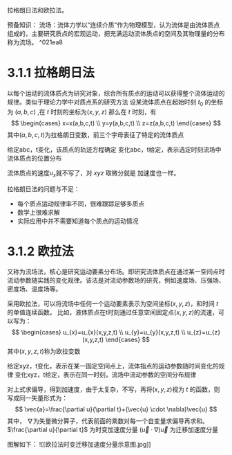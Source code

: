 拉格朗日法和欧拉法。

预备知识：
流场：流体力学以“连续介质“作为物理模型，认为流体是由流体质点组成的，主要研究质点的宏观运动，把充满运动流体质点的空间及其物理量的分布称为流场。 ^021ea8

# 3.1.1 拉格朗日法
以每个运动的流体质点为研究对象，综合所有质点的运动可以获得整个流体运动的规律。类似于理论力学中对质点系的研究方法
设某流体质点在起始时刻 $t_{0}$ 的坐标为 $(a,b,c)$ ,在 $t$ 时刻的坐标为$(x,y,z)$
那么在 $t$ 时刻，有
$$
\begin{cases}
x=x(a,b,c,t) \\
y=y(a,b,c,t) \\
z=z(a,b,c,t)
\end{cases}
$$
其中$(a,b,c,t)$为拉格朗日变数，前三个字母表征了特定的流体质点

给定abc，t变化，该质点的轨迹方程确定
变化abc，t给定，表示选定时刻流场中流体质点的位置分布

流体质点的速度$u_{x}$就不写了，对 $xyz$ 取微分就是
加速度也一样。

拉格朗日法的问题与不足：
- 每个质点运动规律率不同，很难跟踪足够多质点
- 数学上很难求解
- 实际应用中并不需要知道每个质点的运动情况

# 3.1.2 欧拉法
又称为流场法，核心是研究运动要素分布场。即研究流体质点在通过某一空间点时流动参数随实践的变化规律。该法是对流动参数场的研究，例如速度场、压强场、密度场、温度场等。

采用欧拉法，可以将流场中任何一个运动要素表示为空间坐标$(x,y,z)$，和时间 $t$ 的单值连续函数。
比如，液体质点在t时刻通过任意空间固定点$(x,y,z)$的流速，可以写为：
$$
\begin{cases}
u_{x}=u_{x}(x,y,z,t) \\
u_{y}=u_{y}(x,y,z,t) \\
u_{z}=u_{z}(x,y,z,t)
\end{cases}
$$
其中$(x,y,z,t)$称为欧拉变数

给定xyz，t变化，表示在某一固定空间点上，流体指点的运动参数随时间变化的规律
变化xyz，t给定，表示在同一时刻，流场中流动参数的空间分布规律

对上式求偏导，得到加速度，由于太复杂，不写，再将$(x,y,z)$视为 $t$ 的函数，则写成同一矢量形式为：
$$
\vec{a}=\frac{\partial u}{\partial t}+(\vec{u} \cdot \nabla)\vec{u}
$$
其中，
$\nabla$为矢量微分算子，代表前面的乘数对每一个自变量求偏导再求和。
$\frac{\partial u}{\partial t}$ 为时变加速度分量
$(\vec{u}\cdot \nabla)\vec{u}$ 为迁移加速度分量

图解如下：
![[欧拉法时变迁移加速度分量示意图.jpg]]

